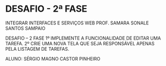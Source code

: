 # DESAFIO - 2ª FASE

INTEGRAR INTERFACES E SERVIÇOS WEB
PROF. SAMARA SONALE SANTOS SAMPAIO

DESAFIO – 2 FASE
1º IMPLEMENTE A FUNCIONALIDADE DE EDITAR UMA TAREFA.
2º CRIE UMA NOVA TELA QUE SEJA RESPONSÁVEL APENAS PELA LISTAGEM DE TAREFAS.

ALUNO:
SÉRGIO MAGNO CASTOR PINHEIRO




